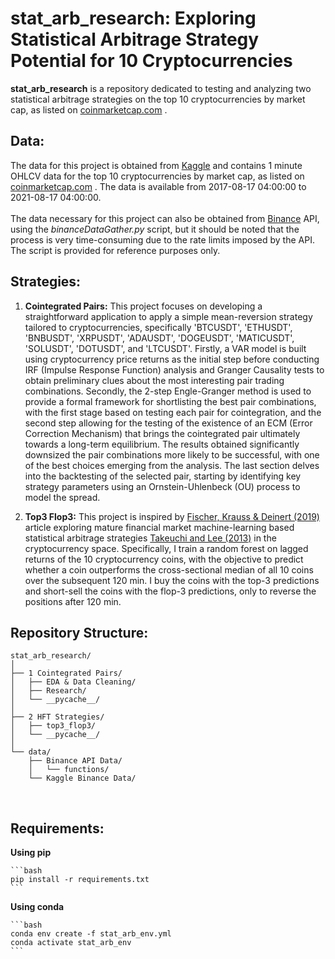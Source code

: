 # stat_arb_research: Exploring Statistical Arbitrage Strategy Potential for 10 Cryptocurrencies
 
**stat_arb_research** is a repository dedicated to testing and analyzing two statistical arbitrage strategies on the top 10 cryptocurrencies by market cap, as listed on [coinmarketcap.com](https://coinmarketcap.com/) .

## Data:
The data for this project is obtained from [Kaggle](https://www.kaggle.com/datasets/jorijnsmit/binance-full-history) and contains 1 minute OHLCV data for the top 10 cryptocurrencies by market cap, as listed on [coinmarketcap.com](https://coinmarketcap.com/) . The data is available from 2017-08-17 04:00:00 to 2021-08-17 04:00:00.
<br>
<br>
The data necessary for this project can also be obtained from [Binance](https://www.binance.com/en/binance-api) API, using the *binanceDataGather.py* script, but it should be noted that the process is very time-consuming due to the rate limits imposed by the API. The script is provided for reference purposes only.

## Strategies:

 1. **Cointegrated Pairs:** This project focuses on developing a straightforward application to apply a simple mean-reversion strategy tailored to cryptocurrencies, specifically 'BTCUSDT', 'ETHUSDT', 'BNBUSDT', 'XRPUSDT', 'ADAUSDT', 'DOGEUSDT', 'MATICUSDT', 'SOLUSDT', 'DOTUSDT', and 'LTCUSDT'. Firstly, a VAR model is built using cryptocurrency price returns as the initial step before conducting IRF (Impulse Response Function) analysis and Granger Causality tests to obtain preliminary clues about the most interesting pair trading combinations. Secondly, the 2-step Engle-Granger method is used to provide a formal framework for shortlisting the best pair combinations, with the first stage based on testing each pair for cointegration, and the second step allowing for the testing of the existence of an ECM (Error Correction Mechanism) that brings the cointegrated pair ultimately towards a long-term equilibrium. The results obtained significantly downsized the pair combinations more likely to be successful, with one of the best choices emerging from the analysis. The last section delves into the backtesting of the selected pair, starting by identifying key strategy parameters using an Ornstein-Uhlenbeck (OU) process to model the spread.

 2. **Top3 Flop3:** This project is inspired by [Fischer, Krauss & Deinert (2019)](file:///C:/Users/ReinisFals/Downloads/jrfm-12-00031-v2.pdf) article exploring mature financial market machine-learning based statistical arbitrage strategies [Takeuchi and Lee (2013)](https://cs229.stanford.edu/proj2013/TakeuchiLee-ApplyingDeepLearningToEnhanceMomentumTradingStrategiesInStocks.pdf) in the cryptocurrency space. Specifically, I train a random forest on lagged returns of the 10 cryptocurrency coins, with the objective to predict whether a coin outperforms the cross-sectional median of all 10 coins over the subsequent 120 min. I buy the coins with the top-3 predictions and short-sell the coins with the flop-3 predictions, only to reverse the positions after 120 min.

## Repository Structure:
```plaintext
stat_arb_research/
│
├── 1 Cointegrated Pairs/
│   ├── EDA & Data Cleaning/
│   ├── Research/
│   └── __pycache__/
│
├── 2 HFT Strategies/
│   ├── top3_flop3/
│   └── __pycache__/
│
└── data/
    ├── Binance API Data/
    │   └── functions/
    └── Kaggle Binance Data/ 
```
<br>

## Requirements:

**Using pip**
    
    ```bash
    pip install -r requirements.txt
    ```

**Using conda**
    
    ```bash
    conda env create -f stat_arb_env.yml
    conda activate stat_arb_env
    ```
